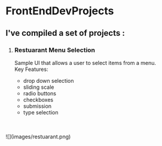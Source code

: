 # FrontEndDevProjects
<h2> I've compiled a set of projects :</h2>
<ol>
  <li><h3>Restuarant Menu Selection</h3></li>
  <p> Sample UI that allows a user to select items from a menu. <br>Key Features:</p>
    <ul>
     <li>drop down selection</li>
     <li>sliding scale</li>
      <li>radio buttons</li>
        <li>checkboxes</li>
      <li>submission</li>
      <li>type selection</li>
     </ul>
</ol>
<br> 
<br>
![](images/restuarant.png)
